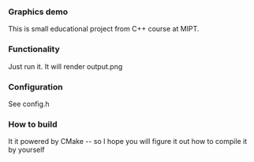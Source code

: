 ### Graphics demo

This is small educational project from C++ course at MIPT.

### Functionality
Just run it. It will render output.png

### Configuration
See config.h

### How to build
It it powered by CMake -- so I hope you will figure it out how to compile it 
by yourself
